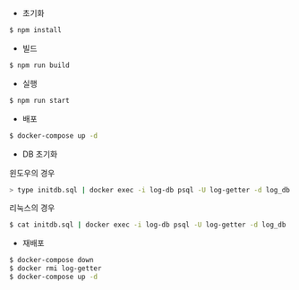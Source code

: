 * 초기화

```bash
$ npm install
```

* 빌드

```bash
$ npm run build
```

* 실행

```bash
$ npm run start
```

* 배포

```bash
$ docker-compose up -d
```

* DB 초기화

윈도우의 경우
```bash
> type initdb.sql | docker exec -i log-db psql -U log-getter -d log_db
```

리눅스의 경우
```bash
$ cat initdb.sql | docker exec -i log-db psql -U log-getter -d log_db
```

* 재배포

```bash
$ docker-compose down
$ docker rmi log-getter
$ docker-compose up -d
```
